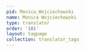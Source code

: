 ```yaml
---
pid: Monica_Wojciechowski
name: Monica Wojciechowski
type: translator
order: '101'
layout: tagpage
collection: translator_tags
---
```

